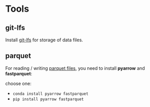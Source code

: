 # Tools

## git-lfs

Install [git-lfs](https://git-lfs.com/) for storage of data files.

## parquet

For reading / writing [parquet files](https://parquet.apache.org/), you need to install **pyarrow** and **fastparquet**:

choose one:

- `conda install pyarrow fastparquet`
- `pip install pyarrow fastparquet`
